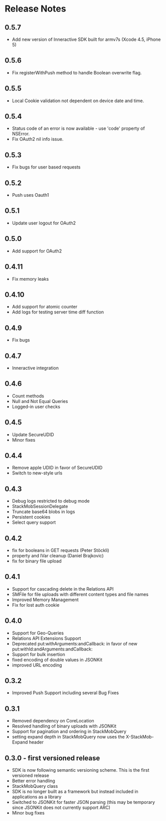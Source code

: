 # Release Notes

## 0.5.7
* Add new version of Inneractive SDK built for armv7s (Xcode 4.5, iPhone 5)

## 0.5.6
* Fix registerWithPush method to handle Boolean overwrite flag.

## 0.5.5
* Local Cookie validation not dependent on device date and time.

## 0.5.4
* Status code of an error is now available - use 'code' property of NSError.
* Fix OAuth2 nil info issue.

## 0.5.3
* Fix bugs for user based requests

## 0.5.2
* Push uses Oauth1

## 0.5.1
* Update user logout for OAuth2

## 0.5.0
* Add support for OAuth2

## 0.4.11
* Fix memory leaks

## 0.4.10
* Add support for atomic counter
* Add logs for testing server time diff function

## 0.4.9
* Fix bugs

## 0.4.7
* Inneractive integration

## 0.4.6
* Count methods
* Null and Not Equal Queries
* Logged-in user checks

## 0.4.5
* Update SecureUDID
* Minor fixes

## 0.4.4
* Remove apple UDID in favor of SecureUDID
* Switch to new-style urls

## 0.4.3
* Debug logs restricted to debug mode
* StackMobSessionDelegate
* Truncate base64 blobs in logs
* Persistent cookies
* Select query support

## 0.4.2
* fix for booleans in GET requests (Peter Stöckli)
* property and IVar cleanup (Daniel Brajkovic)
* fix for binary file upload

## 0.4.1
* Support for cascading delete in the Relations API
* SMFile for file uploads with different content types and file names
* Improved Memory Management
* Fix for lost auth cookie

## 0.4.0
* Support for Geo-Queries
* Relations API Extensions Support
* Deprecated put:withArguments:andCallback: in favor of new put:withId:andArguments:andCallback:
* Support for bulk insertion
* fixed encoding of double values in JSONKit
* improved URL encoding

## 0.3.2
* Improved Push Support including several Bug Fixes

## 0.3.1
* Removed dependency on CoreLocation
* Resolved handling of binary uploads with JSONKit
* Support for pagination and ordering in StackMobQuery
* setting expand depth in StackMobQuery now uses the X-StackMob-Expand header

## 0.3.0 - first versioned release
* SDK is now following semantic versioning scheme. This is the first versioned release
* Better error handling
* StackMobQuery class
* SDK is no longer built as a framework but instead included in applications as a library
* Switched to JSONKit for faster JSON parsing (this may be temporary since JSONKit does not currently support ARC)
* Minor bug fixes 
